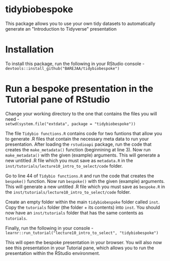 # tidybiobespoke
This package allows you to use your own tidy datasets to automatically generate an "Introduction to Tidyverse" presentation

# Installation
To install this package, run the following in your RStudio console -    
`devtools::install_github("BAREJAA/tidybiobespoke")`

# Run a bespoke presentation in the Tutorial pane of RStudio
Change your working directory to the one that contains the files you will need -  
`setwd(system.file("extdata", package = "tidybiobespoke"))`

The file `Tidybio functions.R` contains code for two funtions that allow you to generate .R files that contain the necessary meta data to run your presentation. After loading the `rstudioapi` package, run the code that creates the `make_metadata()` function (beginnining at line 3). Now run `make_metadata()` with the given (example) arguments. This will generate a new untitled .R file which you must save as `metadata.R` in the `inst/tutorials/lecture10_intro_to_select/code` folder.

Go to line 44 of `Tidybio functions.R` and run the code that creates the `bespoke()` function. Now run `bespoke()` with the given (example) arguments. This will generate a new untitled .R file which you must save as `bespoke.R` in the `inst/tutorials/lecture10_intro_to_select/code` folder.

Create an empty folder within the main `tidybiobespoke` folder called `inst`. Copy the `tutorials` folder (the folder + its contents) into `inst`. You should now have an `inst/tutorials` folder that has the same contents as `tutorials`.

Finally, run the following in your console -  
`learnr::run_tutorial("lecture10_intro_to_select", "tidybiobespoke")`

This will open the bespoke presentation in your browser. You will also now see this presentation in your Tutorial pane, which allows you to run the presentation within the RStudio environment.




